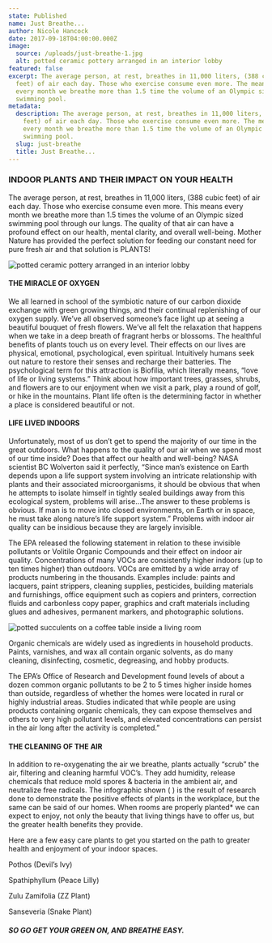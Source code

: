 ```yaml
---
state: Published
name: Just Breathe...
author: Nicole Hancock
date: 2017-09-18T04:00:00.000Z
image:
  source: /uploads/just-breathe-1.jpg
  alt: potted ceramic pottery arranged in an interior lobby
featured: false
excerpt: The average person, at rest, breathes in 11,000 liters, (388 cubic
  feet) of air each day. Those who exercise consume even more. The means that
  every month we breathe more than 1.5 time the volume of an Olympic sized
  swimming pool.
metadata:
  description: The average person, at rest, breathes in 11,000 liters, (388 cubic
    feet) of air each day. Those who exercise consume even more. The means that
    every month we breathe more than 1.5 time the volume of an Olympic sized
    swimming pool.
  slug: just-breathe
  title: Just Breathe...
---
```

### INDOOR PLANTS AND THEIR IMPACT ON YOUR HEALTH

The average person, at rest, breathes in 11,000 liters, (388 cubic feet) of air each day. Those who exercise consume even more. This means every month we breathe more than 1.5 times the volume of an Olympic sized swimming pool through our lungs. The quality of that air can have a profound effect on our health, mental clarity, and overall well-being. Mother Nature has provided the perfect solution for feeding our constant need for pure fresh air and that solution is PLANTS!

![potted ceramic pottery arranged in an interior lobby](/posts/2017/just-breathe-1.jpg)

#### THE MIRACLE OF OXYGEN

We all learned in school of the symbiotic nature of our carbon dioxide exchange with green growing things, and their continual replenishing of our oxygen supply. We’ve all observed someone’s face light up at seeing a beautiful bouquet of fresh flowers. We’ve all felt the relaxation that happens when we take in a deep breath of fragrant herbs or blossoms. The healthful benefits of plants touch us on every level. Their effects on our lives are physical, emotional, psychological, even spiritual. Intuitively humans seek out nature to restore their senses and recharge their batteries. The psychological term for this attraction is Biofilia, which literally means, “love of life or living systems.” Think about how important trees, grasses, shrubs, and flowers are to our enjoyment when we visit a park, play a round of golf, or hike in the mountains. Plant life often is the determining factor in whether a place is considered beautiful or not.

#### LIFE LIVED INDOORS

Unfortunately, most of us don’t get to spend the majority of our time in the great outdoors. What happens to the quality of our air when we spend most of our time inside? Does that affect our health and well-being? NASA scientist BC Wolverton said it perfectly, “Since man’s existence on Earth depends upon a life support system involving an intricate relationship with plants and their associated microorganisms, it should be obvious that when he attempts to isolate himself in tightly sealed buildings away from this ecological system, problems will arise…The answer to these problems is obvious. If man is to move into closed environments, on Earth or in space, he must take along nature’s life support system.” Problems with indoor air quality can be insidious because they are largely invisible.

The EPA released the following statement in relation to these invisible pollutants or Volitile Organic Compounds and their effect on indoor air quality. Concentrations of many VOCs are consistently higher indoors (up to ten times higher) than outdoors. VOCs are emitted by a wide array of products numbering in the thousands. Examples include: paints and lacquers, paint strippers, cleaning supplies, pesticides, building materials and furnishings, office equipment such as copiers and printers, correction fluids and carbonless copy paper, graphics and craft materials including glues and adhesives, permanent markers, and photographic solutions.

![potted succulents on a coffee table inside a living room](/posts/2017/just-breathe-2.jpg)

Organic chemicals are widely used as ingredients in household products. Paints, varnishes, and wax all contain organic solvents, as do many cleaning, disinfecting, cosmetic, degreasing, and hobby products.

The EPA’s Office of Research and Development found levels of about a dozen common organic pollutants to be 2 to 5 times higher inside homes than outside, regardless of whether the homes were located in rural or highly industrial areas. Studies indicated that while people are using products containing organic chemicals, they can expose themselves and others to very high pollutant levels, and elevated concentrations can persist in the air long after the activity is completed.”

#### THE CLEANING OF THE AIR

In addition to re-oxygenating the air we breathe, plants actually “scrub” the air, filtering and cleaning harmful VOC’s. They add humidity, release chemicals that reduce mold spores & bacteria in the ambient air, and neutralize free radicals. The infographic shown ( ) is the result of research done to demonstrate the positive effects of plants in the workplace, but the same can be said of our homes. When rooms are properly planted* we can expect to enjoy, not only the beauty that living things have to offer us, but the greater health benefits they provide.

Here are a few easy care plants to get you started on the path to greater health and enjoyment of your indoor spaces.

Pothos (Devil’s Ivy)

Spathiphyllum (Peace Lilly)

Zulu Zamifolia (ZZ Plant)

Sanseveria (Snake Plant)

##### SO GO GET YOUR GREEN ON, AND BREATHE EASY.